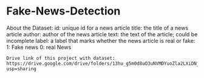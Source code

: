 # Fake-News-Detection

About the Dataset:
 id: unique id for a news article
 title: the title of a news article
 author: author of the news article
 text: the text of the article; could be incomplete
 label: a label that marks whether the news article is real or fake: 
    1: Fake news
    0: real News

    Drive link of this project with dataset: https://drive.google.com/drive/folders/13hu_g5m0d8uO3uNVMDYuoZla2LXiDNjY?usp=sharing
